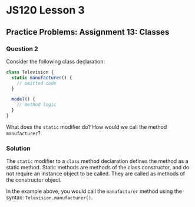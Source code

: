 # JS120 Lesson 3

## Practice Problems: Assignment 13: Classes

### Question 2

Consider the following class declaration:

```js
class Television {
  static manufacturer() {
    // omitted code
  }

  model() {
    // method logic
  }
}
```

What does the `static` modifier do? How would we call the method `manufacturer`?

### Solution

The `static` modifier to a `class` method declaration defines the method as a
static method. Static methods are methods of the class constructor, and do not
require an instance object to be called. They are called as methods of the
constructor object.

In the example above, you would call the `manufacturer`
method using the syntax: `Television.manufacturer()`.
